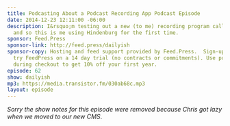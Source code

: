 ```yaml
---
title: Podcasting About a Podcast Recording App Podcast Episode
date: 2014-12-23 12:11:00 -06:00
description: I&rsquo;m testing out a new (to me) recording program called Hindenburg
  and so this is me using Hindenburg for the first time.
sponsor: Feed.Press
sponsor-link: http://feed.press/dailyish
sponsor-copy: Hosting and feed support provided by Feed.Press.  Sign-up today and
  try FeedPress on a 14 day trial (no contracts or commitments). Use promo code "dailyish"
  during checkout to get 10% off your first year.
episode: 62
show: dailyish
mp3: https://media.transistor.fm/030ab68c.mp3
layout: episode
---
```


<em>Sorry the show notes for this episode were removed because Chris got lazy when we moved to our new CMS</em>.
